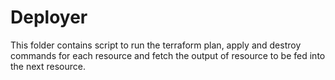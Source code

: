 # Deployer

This folder contains script to run the terraform plan, apply and destroy commands for each resource and fetch the output of resource to be fed into the next resource.